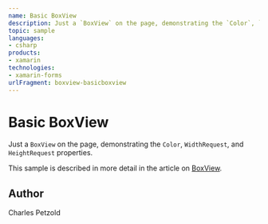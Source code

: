 ```yaml
---
name: Basic BoxView
description: Just a `BoxView` on the page, demonstrating the `Color`, `WidthRequest`, and `HeightRequest` properties.  This sample is described in more detail i...
topic: sample
languages:
- csharp
products:
- xamarin
technologies:
- xamarin-forms
urlFragment: boxview-basicboxview
---
```

Basic BoxView
=============

Just a `BoxView` on the page, demonstrating the `Color`, `WidthRequest`, and `HeightRequest` properties.

This sample is described in more detail in the article on [BoxView](https://docs.microsoft.com/xamarin/xamarin-forms/user-interface/boxview/).

Author
------

Charles Petzold
